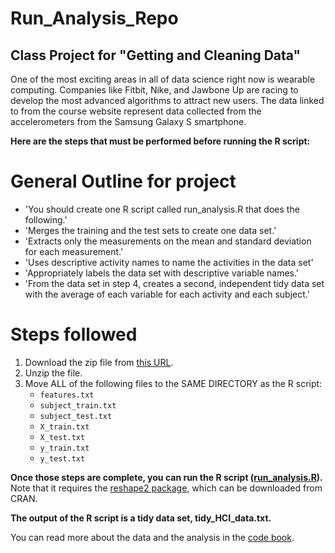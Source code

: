 # Run_Analysis_Repo
## Class Project for "Getting and Cleaning Data"

One of the most exciting areas in all of data science right now is wearable computing. Companies like Fitbit, Nike, and Jawbone Up are racing to develop the most advanced algorithms to attract new users. The data linked to from the course website represent data collected from the accelerometers from the Samsung Galaxy S smartphone.


**Here are the steps that must be performed before running the R script:**

# General Outline for project
* 'You should create one R script called run_analysis.R that does the following.'
* 'Merges the training and the test sets to create one data set.'
* 'Extracts only the measurements on the mean and standard deviation for each measurement.' 
* 'Uses descriptive activity names to name the activities in the data set'
* 'Appropriately labels the data set with descriptive variable names.' 
* 'From the data set in step 4, creates a second, independent tidy data set with the average of each variable for each activity and each subject.'

# Steps followed
1. Download the zip file from [this URL](https://d396qusza40orc.cloudfront.net/getdata%2Fprojectfiles%2FUCI%20HAR%20Dataset.zip).
2. Unzip the file.
3. Move ALL of the following files to the SAME DIRECTORY as the R script:
	* `features.txt`
	* `subject_train.txt`
	* `subject_test.txt`
	* `X_train.txt`
	* `X_test.txt`
	* `y_train.txt`
	* `y_test.txt`

**Once those steps are complete, you can run the R script ([run_analysis.R](run_analysis.R)).** Note that it requires the [reshape2 package](http://cran.r-project.org/web/packages/reshape2/index.html), which can be downloaded from CRAN.

**The output of the R script is a tidy data set, tidy_HCI_data.txt.**

You can read more about the data and the analysis in the [code book](CodeBook.md).
